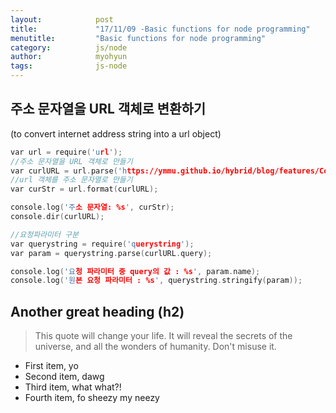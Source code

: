 ```yaml
---
layout:            post
title:             "17/11/09 -Basic functions for node programming"
menutitle:         "Basic functions for node programming"
category:          js/node
author:            myohyun
tags:              js-node
---
```


## 주소 문자열을 URL 객체로 변환하기
(to convert internet address string into a url object)


```c
var url = require('url');
//주소 문자열을 URL 객체로 만들기
var curlURL = url.parse('https://ymmu.github.io/hybrid/blog/features/Content?name=ymmu&hobby=surf');
//url 객체를 주소 문자열로 만들기
var curStr = url.format(curlURL);

console.log('주소 문자열: %s', curStr);
console.dir(curlURL);

//요청파라미터 구분
var querystring = require('querystring');
var param = querystring.parse(curlURL.query);

console.log('요청 파라미터 중 query의 값 : %s', param.name);
console.log('원본 요청 파라미터 : %s', querystring.stringify(param));
```

## Another great heading (h2)


> This quote will change your life. It will reveal the secrets of the universe, and all the wonders of humanity. Don't misuse it.




- First item, yo
- Second item, dawg
- Third item, what what?!
- Fourth item, fo sheezy my neezy


